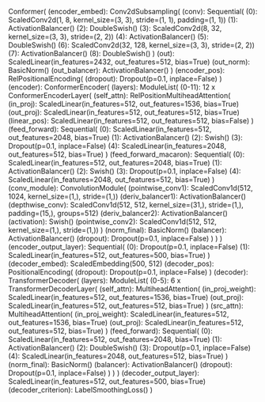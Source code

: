 Conformer(
  (encoder_embed): Conv2dSubsampling(
    (conv): Sequential(
      (0): ScaledConv2d(1, 8, kernel_size=(3, 3), stride=(1, 1), padding=(1, 1))
      (1): ActivationBalancer()
      (2): DoubleSwish()
      (3): ScaledConv2d(8, 32, kernel_size=(3, 3), stride=(2, 2))
      (4): ActivationBalancer()
      (5): DoubleSwish()
      (6): ScaledConv2d(32, 128, kernel_size=(3, 3), stride=(2, 2))
      (7): ActivationBalancer()
      (8): DoubleSwish()
    )
    (out): ScaledLinear(in_features=2432, out_features=512, bias=True)
    (out_norm): BasicNorm()
    (out_balancer): ActivationBalancer()
  )
  (encoder_pos): RelPositionalEncoding(
    (dropout): Dropout(p=0.1, inplace=False)
  )
  (encoder): ConformerEncoder(
    (layers): ModuleList(
      (0-11): 12 x ConformerEncoderLayer(
        (self_attn): RelPositionMultiheadAttention(
          (in_proj): ScaledLinear(in_features=512, out_features=1536, bias=True)
          (out_proj): ScaledLinear(in_features=512, out_features=512, bias=True)
          (linear_pos): ScaledLinear(in_features=512, out_features=512, bias=False)
        )
        (feed_forward): Sequential(
          (0): ScaledLinear(in_features=512, out_features=2048, bias=True)
          (1): ActivationBalancer()
          (2): Swish()
          (3): Dropout(p=0.1, inplace=False)
          (4): ScaledLinear(in_features=2048, out_features=512, bias=True)
        )
        (feed_forward_macaron): Sequential(
          (0): ScaledLinear(in_features=512, out_features=2048, bias=True)
          (1): ActivationBalancer()
          (2): Swish()
          (3): Dropout(p=0.1, inplace=False)
          (4): ScaledLinear(in_features=2048, out_features=512, bias=True)
        )
        (conv_module): ConvolutionModule(
          (pointwise_conv1): ScaledConv1d(512, 1024, kernel_size=(1,), stride=(1,))
          (deriv_balancer1): ActivationBalancer()
          (depthwise_conv): ScaledConv1d(512, 512, kernel_size=(31,), stride=(1,), padding=(15,), groups=512)
          (deriv_balancer2): ActivationBalancer()
          (activation): Swish()
          (pointwise_conv2): ScaledConv1d(512, 512, kernel_size=(1,), stride=(1,))
        )
        (norm_final): BasicNorm()
        (balancer): ActivationBalancer()
        (dropout): Dropout(p=0.1, inplace=False)
      )
    )
  )
  (encoder_output_layer): Sequential(
    (0): Dropout(p=0.1, inplace=False)
    (1): ScaledLinear(in_features=512, out_features=500, bias=True)
  )
  (decoder_embed): ScaledEmbedding(500, 512)
  (decoder_pos): PositionalEncoding(
    (dropout): Dropout(p=0.1, inplace=False)
  )
  (decoder): TransformerDecoder(
    (layers): ModuleList(
      (0-5): 6 x TransformerDecoderLayer(
        (self_attn): MultiheadAttention(
          (in_proj_weight): ScaledLinear(in_features=512, out_features=1536, bias=True)
          (out_proj): ScaledLinear(in_features=512, out_features=512, bias=True)
        )
        (src_attn): MultiheadAttention(
          (in_proj_weight): ScaledLinear(in_features=512, out_features=1536, bias=True)
          (out_proj): ScaledLinear(in_features=512, out_features=512, bias=True)
        )
        (feed_forward): Sequential(
          (0): ScaledLinear(in_features=512, out_features=2048, bias=True)
          (1): ActivationBalancer()
          (2): DoubleSwish()
          (3): Dropout(p=0.1, inplace=False)
          (4): ScaledLinear(in_features=2048, out_features=512, bias=True)
        )
        (norm_final): BasicNorm()
        (balancer): ActivationBalancer()
        (dropout): Dropout(p=0.1, inplace=False)
      )
    )
  )
  (decoder_output_layer): ScaledLinear(in_features=512, out_features=500, bias=True)
  (decoder_criterion): LabelSmoothingLoss()
)